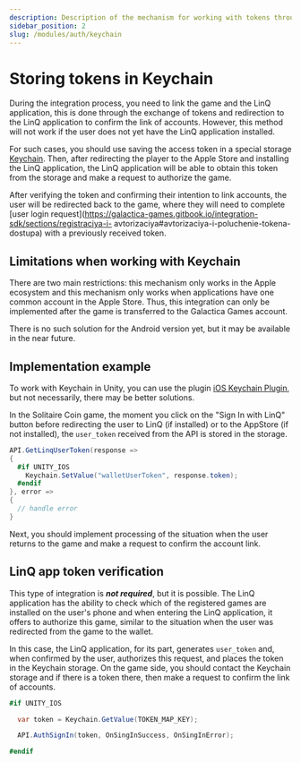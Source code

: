 ```yaml
---
description: Description of the mechanism for working with tokens through Keychain (Apple) for cases when the wallet application has not yet been installed.
sidebar_position: 2
slug: /modules/auth/keychain
---
```


# Storing tokens in Keychain

During the integration process, you need to link the game and the LinQ application, this is done through the exchange of tokens and redirection to the LinQ application to confirm the link of accounts. However, this method will not work if the user does not yet have the LinQ application installed.

For such cases, you should use saving the access token in a special storage [Keychain](https://developer.apple.com/documentation/security/keychain\_services). Then, after redirecting the player to the Apple Store and installing the LinQ application, the LinQ application will be able to obtain this token from the storage and make a request to authorize the game.

After verifying the token and confirming their intention to link accounts, the user will be redirected back to the game, where they will need to complete [user login request](https://galactica-games.gitbook.io/integration-sdk/sections/registraciya-i- avtorizaciya#avtorizaciya-i-poluchenie-tokena-dostupa) with a previously received token.

## Limitations when working with Keychain

There are two main restrictions: this mechanism only works in the Apple ecosystem and this mechanism only works when applications have one common account in the Apple Store. Thus, this integration can only be implemented after the game is transferred to the Galactica Games account.

There is no such solution for the Android version yet, but it may be available in the near future.

## Implementation example

To work with Keychain in Unity, you can use the plugin [iOS Keychain Plugin](https://assetstore.unity.com/packages/3d/characters/ios-keychain-plugin-43083), but not necessarily, there may be better solutions.

In the Solitaire Coin game, the moment you click on the "Sign In with LinQ" button before redirecting the user to LinQ (if installed) or to the AppStore (if not installed), the `user_token` received from the API is stored in the storage.

```csharp
API.GetLinqUserToken(response =>
{
  #if UNITY_IOS
    Keychain.SetValue("walletUserToken", response.token);
  #endif
}, error =>
{
  // handle error
}
```

Next, you should implement processing of the situation when the user returns to the game and make a request to confirm the account link.

## LinQ app token verification

This type of integration is _**not required**_, but it is possible. The LinQ application has the ability to check which of the registered games are installed on the user's phone and when entering the LinQ application, it offers to authorize this game, similar to the situation when the user was redirected from the game to the wallet.&#x20;

In this case, the LinQ application, for its part, generates `user_token` and, when confirmed by the user, authorizes this request, and places the token in the Keychain storage. On the game side, you should contact the Keychain storage and if there is a token there, then make a request to confirm the link of accounts.

```csharp
#if UNITY_IOS

  var token = Keychain.GetValue(TOKEN_MAP_KEY);

  API.AuthSignIn(token, OnSingInSuccess, OnSingInError);

#endif
```
